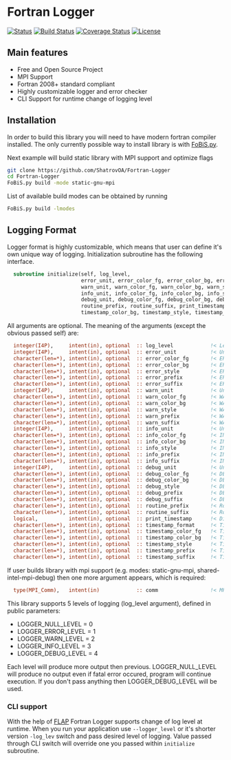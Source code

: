 # Fortran Logger
 
[![Status](https://img.shields.io/badge/status-stable-brightgreen.svg)]()
[![Build Status](https://travis-ci.com/ShatrovOA/Fortran-Logger.svg?branch=master)](https://travis-ci.com/ShatrovOA/Fortran-Logger)
[![Coverage Status](https://codecov.io/gh/ShatrovOA/Fortran-Logger/branch/master/graph/badge.svg?token=QT9Y19KF8X)](https://codecov.io/gh/ShatrovOA/Fortran-Logger)
[![License](https://img.shields.io/github/license/ShatrovOA/Fortran-Logger?color=brightgreen&logo=License)]()
## Main features
- Free and Open Source Project
- MPI Support
- Fortran 2008+ standard compliant
- Highly customizable logger and error checker
- CLI Support for runtime change of logging level

## Installation
In order to build this library you will need to have modern fortran compiler installed. The only currently possible way to install library is with [FoBiS.py](https://github.com/szaghi/FoBiS). 

Next example will build static library with MPI support and optimize flags
```bash
git clone https://github.com/ShatrovOA/Fortran-Logger
cd Fortran-Logger
FoBiS.py build -mode static-gnu-mpi
```
List of available build modes can be obtained by running 
```bash
FoBiS.py build -lmodes
```

## Logging Format
Logger format is highly customizable, which means that user can define it's own unique way of logging. Initialization subroutine has the following interface.
```fortran
  subroutine initialize(self, log_level,                                                                        &
                        error_unit, error_color_fg, error_color_bg, error_style, error_prefix, error_suffix,    &
                        warn_unit, warn_color_fg, warn_color_bg, warn_style, warn_prefix, warn_suffix,          &
                        info_unit, info_color_fg, info_color_bg, info_style, info_prefix, info_suffix,          &
                        debug_unit, debug_color_fg, debug_color_bg, debug_style, debug_prefix, debug_suffix,    &
                        routine_prefix, routine_suffix, print_timestamp, timestamp_format, timestamp_color_fg,  &
                        timestamp_color_bg, timestamp_style, timestamp_prefix, timestamp_suffix)
```
All arguments are optional. The meaning of the arguments (except the obvious passed self) are:
```fortran
  integer(I4P),     intent(in), optional  :: log_level            !< Level of logging
  integer(I4P),     intent(in), optional  :: error_unit           !< Unit used to print ERROR messages
  character(len=*), intent(in), optional  :: error_color_fg       !< ERROR foreground color
  character(len=*), intent(in), optional  :: error_color_bg       !< ERROR background color
  character(len=*), intent(in), optional  :: error_style          !< ERROR style
  character(len=*), intent(in), optional  :: error_prefix         !< ERROR prefix
  character(len=*), intent(in), optional  :: error_suffix         !< ERROR suffix
  integer(I4P),     intent(in), optional  :: warn_unit            !< Unit used to print WARN messages
  character(len=*), intent(in), optional  :: warn_color_fg        !< WARN foreground color
  character(len=*), intent(in), optional  :: warn_color_bg        !< WARN background color
  character(len=*), intent(in), optional  :: warn_style           !< WARN style
  character(len=*), intent(in), optional  :: warn_prefix          !< WARN prefix
  character(len=*), intent(in), optional  :: warn_suffix          !< WARN suffix
  integer(I4P),     intent(in), optional  :: info_unit            !< Unit used to print INFO messages
  character(len=*), intent(in), optional  :: info_color_fg        !< INFO foreground color
  character(len=*), intent(in), optional  :: info_color_bg        !< INFO background color
  character(len=*), intent(in), optional  :: info_style           !< INFO style
  character(len=*), intent(in), optional  :: info_prefix          !< INFO prefix
  character(len=*), intent(in), optional  :: info_suffix          !< INFO suffix
  integer(I4P),     intent(in), optional  :: debug_unit           !< Unit used to print DEBUG messages
  character(len=*), intent(in), optional  :: debug_color_fg       !< DEBUG foreground color
  character(len=*), intent(in), optional  :: debug_color_bg       !< DEBUG background color
  character(len=*), intent(in), optional  :: debug_style          !< DEBUG style
  character(len=*), intent(in), optional  :: debug_prefix         !< DEBUG prefix
  character(len=*), intent(in), optional  :: debug_suffix         !< DEBUG suffix
  character(len=*), intent(in), optional  :: routine_prefix       !< Routine prefix. routine is optional agrument in most of logger methods
  character(len=*), intent(in), optional  :: routine_suffix       !< Routine suffix. routine is optional agrument in most of logger methods
  logical,          intent(in), optional  :: print_timestamp      !< Display current timestamp with all messages. Default is .true.
  character(len=*), intent(in), optional  :: timestamp_format     !< Timestamp format, C style
  character(len=*), intent(in), optional  :: timestamp_color_fg   !< Timestamp foreground color
  character(len=*), intent(in), optional  :: timestamp_color_bg   !< Timestamp background color
  character(len=*), intent(in), optional  :: timestamp_style      !< Timestamp style
  character(len=*), intent(in), optional  :: timestamp_prefix     !< Timestamp prefix
  character(len=*), intent(in), optional  :: timestamp_suffix     !< Timestamp suffix
```
If user builds library with mpi support (e.g. modes: static-gnu-mpi, shared-intel-mpi-debug) then one more argument appears, which is required:
```fortran
  type(MPI_Comm),   intent(in)            :: comm                 !< MPI Communicator
```
This library supports 5 levels of logging (log_level argument), defined in public parameters:

* LOGGER_NULL_LEVEL = 0
* LOGGER_ERROR_LEVEL = 1
* LOGGER_WARN_LEVEL = 2
* LOGGER_INFO_LEVEL = 3
* LOGGER_DEBUG_LEVEL = 4

Each level will produce more output then previous. LOGGER_NULL_LEVEL will produce no output even if fatal error occured, program will continue execution. If you don't pass anything then LOGGER_DEBUG_LEVEL will be used.

### CLI support
With the help of [FLAP](https://github.com/szaghi/FLAP) Fortran Logger supports change of log level at runtime. When you run your application use ```--logger_level``` or it's shorter version ```-log_lev``` switch and pass desired level of logging. Value passed through CLI switch will override one you passed within ```initialize``` subroutine.
